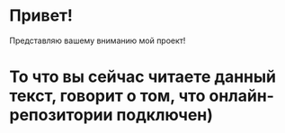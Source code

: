  # Привет! 
 Представляю вашему вниманию мой проект! 
 
 # То что вы сейчас читаете данный текст, говорит о том, что онлайн-репозитории подключен) 
